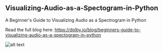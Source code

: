 ## Visualizing-Audio-as-a-Spectogram-in-Python
A Beginner's Guide to Visualizing Audio as a Spectrogram in Python

Read the full blog here:
https://dolby.io/blog/beginners-guide-to-visualizing-audio-as-a-spectogram-in-python

![alt text](https://github.com/[briggs599]/[Visualizing-Audio-as-a-Spectogram-in-Python]/blob/[main]/Visualizing_Audio_as_a_Spectogram.jpg?raw=true)
